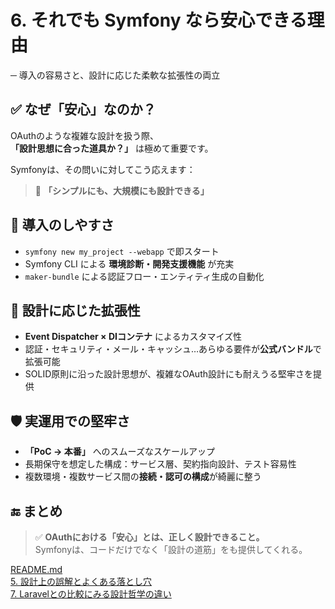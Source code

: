 # 6. それでも Symfony なら安心できる理由
─ 導入の容易さと、設計に応じた柔軟な拡張性の両立


## ✅ なぜ「安心」なのか？

OAuthのような複雑な設計を扱う際、  
**「設計思想に合った道具か？」** は極めて重要です。

Symfonyは、その問いに対してこう応えます：

> 🧭 **「シンプルにも、大規模にも設計できる」**


## 🚀 導入のしやすさ

- `symfony new my_project --webapp` で即スタート
- Symfony CLI による **環境診断・開発支援機能** が充実
- `maker-bundle` による認証フロー・エンティティ生成の自動化


## 🧩 設計に応じた拡張性

- **Event Dispatcher × DIコンテナ** によるカスタマイズ性
- 認証・セキュリティ・メール・キャッシュ…あらゆる要件が**公式バンドル**で拡張可能
- SOLID原則に沿った設計思想が、複雑なOAuth設計にも耐えうる堅牢さを提供


## 🛡 実運用での堅牢さ

- **「PoC → 本番」** へのスムーズなスケールアップ
- 長期保守を想定した構成：サービス層、契約指向設計、テスト容易性
- 複数環境・複数サービス間の**接続・認可の構成**が綺麗に整う


## 🔚 まとめ

> ✅ **OAuthにおける「安心」とは、正しく設計できること。**  
> Symfonyは、コードだけでなく「設計の道筋」をも提供してくれる。

[README.md](../README.md)<br>
[5. 設計上の誤解とよくある落とし穴](../slides/05_pitfalls.md)<br>
[7. Laravelとの比較にみる設計哲学の違い](../slides/07_compare_laravel.md)<br>
